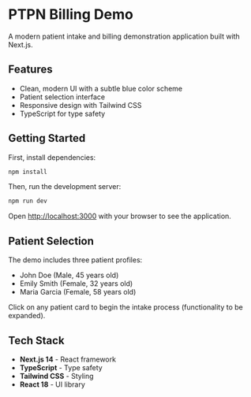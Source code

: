 # PTPN Billing Demo

A modern patient intake and billing demonstration application built with Next.js.

## Features

- Clean, modern UI with a subtle blue color scheme
- Patient selection interface
- Responsive design with Tailwind CSS
- TypeScript for type safety

## Getting Started

First, install dependencies:

```bash
npm install
```

Then, run the development server:

```bash
npm run dev
```

Open [http://localhost:3000](http://localhost:3000) with your browser to see the application.

## Patient Selection

The demo includes three patient profiles:

- John Doe (Male, 45 years old)
- Emily Smith (Female, 32 years old)
- Maria Garcia (Female, 58 years old)

Click on any patient card to begin the intake process (functionality to be expanded).

## Tech Stack

- **Next.js 14** - React framework
- **TypeScript** - Type safety
- **Tailwind CSS** - Styling
- **React 18** - UI library
